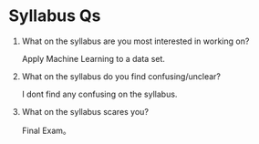 Syllabus Qs
===============
  1. What on the syllabus are you most interested in working on?

     Apply Machine Learning to a data set.
  
  2. What on the syllabus do you find confusing/unclear? 

     I dont find any confusing on the syllabus.

  3. What on the syllabus scares you?  
      
     Final Exam。
